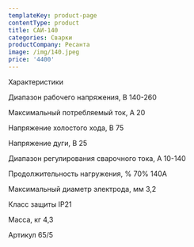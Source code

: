 ```yaml
---
templateKey: product-page
contentType: product
title: САИ-140
categories: Сварки
productCompany: Ресанта
image: /img/140.jpeg
price: '4400'
---
```

Характеристики

Диапазон рабочего напряжения, В 140-260

Максимальный потребляемый ток, А 20

Напряжение холостого хода, В 75

Напряжение дуги, В 25

Диапазон регулирования сварочного тока, А 10-140

Продолжительность нагружения, % 70% 140A

Максимальный диаметр электрода, мм 3,2 

Класс защиты IP21

Масса, кг 4,3

Артикул 65/5
